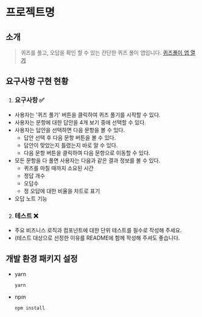# 프로젝트명

## 소개

> 퀴즈를 풀고, 오답을 확인 할 수 있는 간단한 퀴즈 풀이 앱입니다.
> [퀴즈풀이 앱 열기](https://0-rok.github.io/result)

## 요구사항 구현 현황

1. ### 요구사항 ✅

- 사용자는 '퀴즈 풀기' 버튼을 클릭하여 퀴즈 풀기를 시작할 수 있다.
- 사용자는 문항에 대한 답안을 4개 보기 중에 선택할 수 있다.
- 사용자는 답안을 선택하면 다음 문항을 볼 수 있다.
  - 답안 선택 후 다음 문항 버튼을 볼 수 있다.
  - 답안이 맞았는지 틀렸는지 바로 알 수 있다.
  - 다음 문항 버튼을 클릭하여 다음 문항으로 이동할 수 있다.
- 모든 문항을 다 풀면 사용자는 다음과 같은 결과 정보를 볼 수 있다.
  - 퀴즈를 마칠 때까지 소요된 시간
  - 정답 개수
  - 오답수
  - 정 오답에 대한 비율을 차트로 표기
- 오답 노트 기능

2. ### 테스트 ❌

- 주요 비즈니스 로직과 컴포넌트에 대한 단위 테스트를 필수로 작성해 주세요.
- (테스트 대상으로 선정한 이유를 README에 함께 작성해 주셔도 좋습니다.

## 개발 환경 패키지 설정

- yarn

  ```sh
  yarn
  ```

- npm

  ```sh
  npm install
  ```
